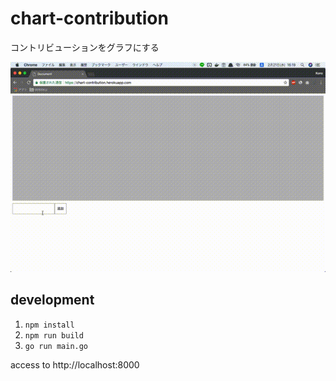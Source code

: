 # chart-contribution

コントリビューションをグラフにする

![](https://raw.githubusercontent.com/konojunya/chart-contribution/master/screenshots/screen.gif)

## development

1. `npm install`
2. `npm run build`
3. `go run main.go`

access to http://localhost:8000

